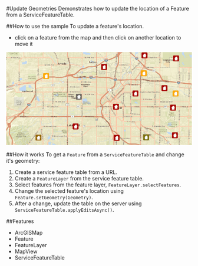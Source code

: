 #Update Geometries
Demonstrates how to update the location of a Feature from a ServiceFeatureTable.

##How to use the sample
To update a feature's location.
 - click on a feature from the map and then click on another location to move it

![](UpdateGeometries.gif)

##How it works
To get a `Feature` from a `ServiceFeatureTable` and change it's geometry:

1. Create a service feature table from a URL.
2. Create a `FeatureLayer` from the service feature table.
3. Select features from the feature layer, `FeatureLayer.selectFeatures`.
4. Change the selected feature's location using `Feature.setGeometry(Geometry)`.
5. After a change, update the table on the server using `ServiceFeatureTable.applyEditsAsync()`.

##Features
- ArcGISMap
- Feature
- FeatureLayer
- MapView
- ServiceFeatureTable

